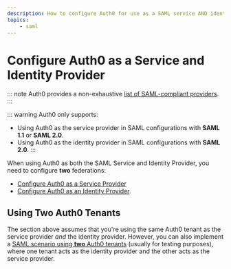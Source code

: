 ```yaml
---
description: How to configure Auth0 for use as a SAML service AND identity provider
topics:
    - saml  
---
```


# Configure Auth0 as a Service and Identity Provider

::: note
Auth0 provides a non-exhaustive [list of SAML-compliant providers](/samlp-providers).
:::

::: warning
Auth0 only supports:
* Using Auth0 as the service provider in SAML configurations with **SAML 1.1** or **SAML 2.0**.
* Using Auth0 as the identity provider in SAML configurations with **SAML 2.0**.
:::

When using Auth0 as both the SAML Service and Identity Provider, you need to configure **two** federations:

* [Configure Auth0 as a Service Provider](/protocols/saml/saml-configuration/auth0-as-service-provider)
* [Configure Auth0 as an Identity Provider](/protocols/saml/saml-configuration/auth0-as-identity-provider).

## Using Two Auth0 Tenants

The section above assumes that you're using the same Auth0 tenant as the service provider *and* the identity provider. However, you can also implement a [SAML scenario using **two** Auth0 tenants](/samlsso-auth0-to-auth0) (usually for testing purposes), where one tenant acts as the identity provider and the other acts as the service provider.
